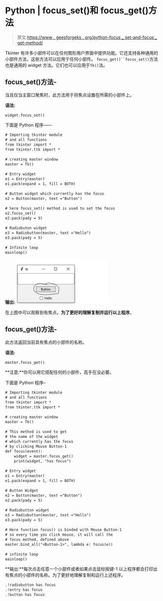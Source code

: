 # Python | focus_set()和 focus_get()方法

> 原文:[https://www . geesforgeks . org/python-focus _ set-and-focus _ get-method/](https://www.geeksforgeeks.org/python-focus_set-and-focus_get-method/)

Tkinter 有许多小部件可以在任何图形用户界面中提供功能。它还支持各种通用的小部件方法，这些方法可以应用于任何小部件。
`focus_get()``focus_set()`方法也是通用的 widget 方法。它们也可以应用于`Tk()`法。

## focus_set()方法-

当且仅当主窗口聚焦时，此方法用于将焦点设置在所需的小部件上。

**语法:**

```
widget.focus_set()

```

下面是 Python 程序——

```
# Importing tkinter module
# and all functions
from tkinter import * 
from tkinter.ttk import *

# creating master window
master = Tk()

# Entry widget
e1 = Entry(master)
e1.pack(expand = 1, fill = BOTH)

# Button widget which currently has the focus
e2 = Button(master, text ="Button")

# here focus_set() method is used to set the focus
e2.focus_set()
e2.pack(pady = 5)

# Radiobuton widget
e3 = Radiobutton(master, text ="Hello")
e3.pack(pady = 5)

# Infinite loop
mainloop()
```

**输出:**
![](img/13e3601177a244cdfd403bc31c516c1d.png)

在上图中可以观察到有焦点。**为了更好的理解复制并运行以上程序**。

## focus_get()方法-

此方法返回当前具有焦点的小部件的名称。

**语法:**

```
master.focus_get()

```

**注意:**你可以用它搭配任何的小部件，高手在没必要。

下面是 Python 程序–

```
# Importing tkinter module
# and all functions
from tkinter import * 
from tkinter.ttk import *

# creating master window
master = Tk()

# This method is used to get
# the name of the widget
# which currently has the focus
# by clicking Mouse Button-1
def focus(event):
    widget = master.focus_get()
    print(widget, "has focus")

# Entry widget
e1 = Entry(master)
e1.pack(expand = 1, fill = BOTH)

# Button Widget
e2 = Button(master, text ="Button")
e2.pack(pady = 5)

# Radiobutton widget
e3 = Radiobutton(master, text ="Hello")
e3.pack(pady = 5)

# Here function focus() is binded with Mouse Button-1
# so every time you click mouse, it will call the
# focus method, defined above
master.bind_all("<Button-1>", lambda e: focus(e))

# infinite loop
mainloop()
```

**输出:**每次点击任意一个小部件或者如果点击鼠标按键-1 以上程序都会打印出有焦点的小部件的名称。为了更好地理解复制和运行上述程序。

```
.!radiobutton has focus
.!entry has focus
.!button has focus

```